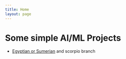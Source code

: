 ```yaml
---
title: Home
layout: page
---
```


# Some simple AI/ML Projects

- [Egyptian or Sumerian](https://huggingface.co/spaces/jingczhang/scorpio) and scorpio branch
